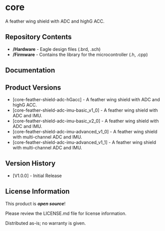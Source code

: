 core
========================================

A feather wing shield with ADC and highG ACC.

Repository Contents
-------------------

* **/Hardware** - Eagle design files (.brd, .sch)
* **/Firmware** - Contains the library for the microcontroller (.h, .cpp)

Documentation
--------------

Product Versions
----------------
* [core-feather-shield-adc-hGacc] - A feather wing shield with ADC and highG ACC.
* [core-feather-shield-adc-imu-basic_v1_0] - A feather wing shield with ADC and IMU.
* [core-feather-shield-adc-imu-basic_v2_0] - A feather wing shield with ADC and IMU.
* [core-feather-shield-adc-imu-advanced_v1_0] - A feather wing shield with multi-channel ADC and IMU.
* [core-feather-shield-adc-imu-advanced_v1_1] - A feather wing shield with multi-channel ADC and IMU.


Version History
---------------
* [V1.0.0] - Initial Release


License Information
-------------------

This product is _**open source**_! 

Please review the LICENSE.md file for license information. 

Distributed as-is; no warranty is given.


